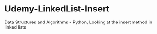 # Udemy-LinkedList-Insert
Data Structures and Algorithms - Python, Looking at the insert method in linked lists

